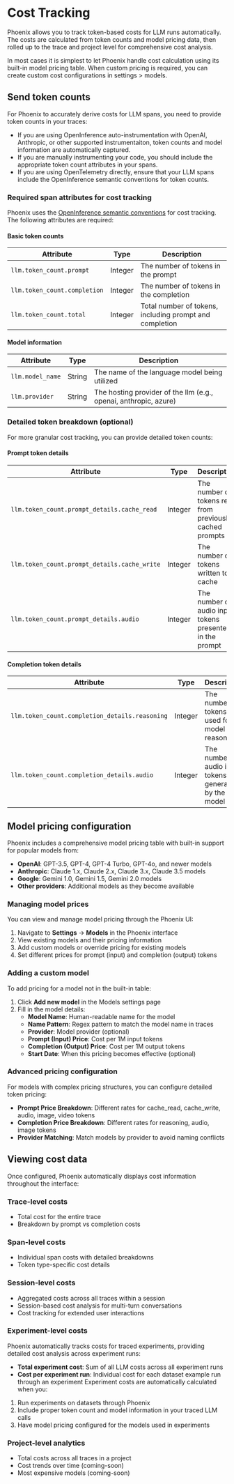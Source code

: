 # Cost Tracking

Phoenix allows you to track token-based costs for LLM runs automatically. The costs are calculated from token counts and model pricing data, then rolled up to the trace and project level for comprehensive cost analysis.

In most cases it is simplest to let Phoenix handle cost calculation using its built-in model pricing table. When custom pricing is required, you can create custom cost configurations in settings > models.

## Send token counts

For Phoenix to accurately derive costs for LLM spans, you need to provide token counts in your traces:

* If you are using OpenInference auto-instrumentation with OpenAI, Anthropic, or other supported instrumentaiton, token counts and model information are automatically captured.
* If you are manually instrumenting your code, you should include the appropriate token count attributes in your spans.
* If you are using OpenTelemetry directly, ensure that your LLM spans include the OpenInference semantic conventions for token counts.

### Required span attributes for cost tracking

Phoenix uses the [OpenInference semantic conventions](https://arize-ai.github.io/openinference/spec/semantic_conventions.html) for cost tracking. The following attributes are required:

#### Basic token counts
| Attribute | Type | Description |
|-----------|------|-------------|
| `llm.token_count.prompt` | Integer | The number of tokens in the prompt |
| `llm.token_count.completion` | Integer | The number of tokens in the completion |
| `llm.token_count.total` | Integer | Total number of tokens, including prompt and completion |

#### Model information
| Attribute | Type | Description |
|-----------|------|-------------|
| `llm.model_name` | String | The name of the language model being utilized |
| `llm.provider` | String | The hosting provider of the llm (e.g., openai, anthropic, azure) |

### Detailed token breakdown (optional)

For more granular cost tracking, you can provide detailed token counts:

#### Prompt token details
| Attribute | Type | Description |
|-----------|------|-------------|
| `llm.token_count.prompt_details.cache_read` | Integer | The number of tokens read from previously cached prompts |
| `llm.token_count.prompt_details.cache_write` | Integer | The number of tokens written to cache |
| `llm.token_count.prompt_details.audio` | Integer | The number of audio input tokens presented in the prompt |

#### Completion token details
| Attribute | Type | Description |
|-----------|------|-------------|
| `llm.token_count.completion_details.reasoning` | Integer | The number of tokens used for model reasoning |
| `llm.token_count.completion_details.audio` | Integer | The number of audio input tokens generated by the model |

## Model pricing configuration

Phoenix includes a comprehensive model pricing table with built-in support for popular models from:

- **OpenAI**: GPT-3.5, GPT-4, GPT-4 Turbo, GPT-4o, and newer models
- **Anthropic**: Claude 1.x, Claude 2.x, Claude 3.x, Claude 3.5 models  
- **Google**: Gemini 1.0, Gemini 1.5, Gemini 2.0 models
- **Other providers**: Additional models as they become available

### Managing model prices

You can view and manage model pricing through the Phoenix UI:

1. Navigate to **Settings** → **Models** in the Phoenix interface
2. View existing models and their pricing information
3. Add custom models or override pricing for existing models
4. Set different prices for prompt (input) and completion (output) tokens

### Adding a custom model

To add pricing for a model not in the built-in table:

1. Click **Add new model** in the Models settings page
2. Fill in the model details:
   - **Model Name**: Human-readable name for the model
   - **Name Pattern**: Regex pattern to match the model name in traces
   - **Provider**: Model provider (optional)
   - **Prompt (Input) Price**: Cost per 1M input tokens
   - **Completion (Output) Price**: Cost per 1M output tokens
   - **Start Date**: When this pricing becomes effective (optional)

### Advanced pricing configuration

For models with complex pricing structures, you can configure detailed token pricing:

- **Prompt Price Breakdown**: Different rates for cache_read, cache_write, audio, image, video tokens
- **Completion Price Breakdown**: Different rates for reasoning, audio, image tokens
- **Provider Matching**: Match models by provider to avoid naming conflicts

## Viewing cost data

Once configured, Phoenix automatically displays cost information throughout the interface:

### Trace-level costs
- Total cost for the entire trace
- Breakdown by prompt vs completion costs

### Span-level costs  
- Individual span costs with detailed breakdowns
- Token type-specific cost details

### Session-level costs
- Aggregated costs across all traces within a session
- Session-based cost analysis for multi-turn conversations
- Cost tracking for extended user interactions

### Experiment-level costs
Phoenix automatically tracks costs for traced experiments, providing detailed cost analysis across experiment runs:

- **Total experiment cost**: Sum of all LLM costs across all experiment runs
- **Cost per experiment run**: Individual cost for each dataset example run through an experiment
Experiment costs are automatically calculated when you:
1. Run experiments on datasets through Phoenix
2. Include proper token count and model information in your traced LLM calls
3. Have model pricing configured for the models used in experiments

### Project-level analytics
- Total costs across all traces in a project
- Cost trends over time (coming-soon)
- Most expensive models (coming-soon)
